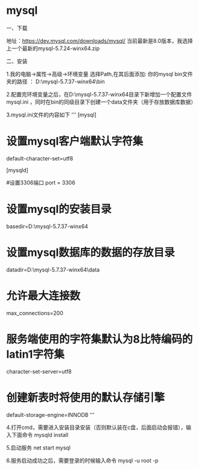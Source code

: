 # mysql
一、下载

地址：https://dev.mysql.com/downloads/mysql/
当前最新是8.0版本，我选择上一个最新的mysql-5.7.24-winx64.zip

二、安装

1.我的电脑->属性->高级->环境变量
选择Path,在其后面添加: 你的mysql bin文件夹的路径 ：
D:\mysql-5.7.37-winx64\bin

2.配置完环境变量之后，在D:\mysql-5.7.37-winx64目录下新增加一个配置文件mysql.ini ，同时在bin的同级目录下创建一个data文件夹（用于存放数据库数据）

3.mysql.ini文件的内容如下
'''
[mysql]

# 设置mysql客户端默认字符集
default-character-set=utf8 

[mysqld]

#设置3306端口
port = 3306 

# 设置mysql的安装目录
basedir=D:\\mysql-5.7.37-winx64

# 设置mysql数据库的数据的存放目录
datadir=D:\\mysql-5.7.37-winx64\\data

# 允许最大连接数
max_connections=200

# 服务端使用的字符集默认为8比特编码的latin1字符集
character-set-server=utf8

# 创建新表时将使用的默认存储引擎
default-storage-engine=INNODB
'''


4.打开cmd，需要进入安装目录安装（否则默认装在c盘，后面启动会报错），输入下面命令
mysqld install

5.启动服务
net start mysql

6.服务启动成功之后，需要登录的时候输入命令
mysql -u root -p
